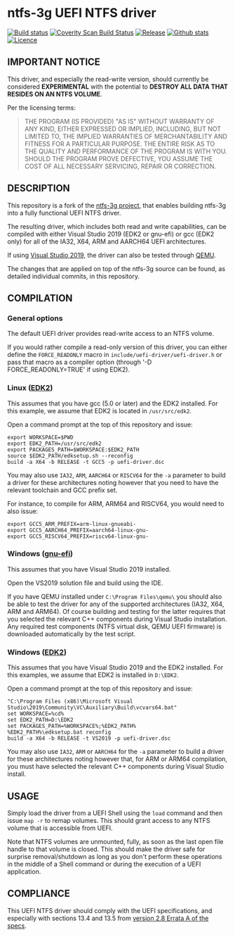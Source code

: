 ntfs-3g UEFI NTFS driver
========================

[![Build status](https://img.shields.io/github/workflow/status/pbatard/ntfs-3g/UEFI%20driver%20-%20Linux%20(gcc%20with%20EDK2)%20build.svg?style=flat-square)](https://github.com/pbatard/ntfs-3g/actions)
[![Coverity Scan Build Status](https://img.shields.io/coverity/scan/23353.svg?style=flat-square)](https://scan.coverity.com/projects/pbatard-ntfs-3g)
[![Release](https://img.shields.io/github/release-pre/pbatard/ntfs-3g.svg?style=flat-square)](https://github.com/pbatard/ntfs-3g/releases)
[![Github stats](https://img.shields.io/github/downloads/pbatard/ntfs-3g/total.svg?style=flat-square)](https://github.com/pbatard/ntfs-3g/releases)
[![Licence](https://img.shields.io/badge/license-GPLv2-blue.svg?style=flat-square)](https://www.gnu.org/licenses/gpl-2.0.en.html)

## IMPORTANT NOTICE

This driver, and especially the read-write version, should currently be
considered __EXPERIMENTAL__ with the potential to __DESTROY ALL DATA THAT
RESIDES ON AN NTFS VOLUME__.

Per the licensing terms:

> THE PROGRAM (IS PROVIDED) "AS IS" WITHOUT WARRANTY OF ANY KIND, EITHER
> EXPRESSED OR IMPLIED, INCLUDING, BUT NOT LIMITED TO, THE IMPLIED WARRANTIES
> OF MERCHANTABILITY AND FITNESS FOR A PARTICULAR PURPOSE. THE ENTIRE RISK AS
> TO THE QUALITY AND PERFORMANCE OF THE PROGRAM IS WITH YOU. SHOULD THE
> PROGRAM PROVE DEFECTIVE, YOU ASSUME THE COST OF ALL NECESSARY SERVICING,
> REPAIR OR CORRECTION.

## DESCRIPTION

This repository is a fork of the [ntfs-3g project](https://sourceforge.net/p/ntfs-3g/ntfs-3g/ci/edge/tree/),
that enables building ntfs-3g into a fully functional UEFI NTFS driver.

The resulting driver, which includes both read and write capabilities, can be
compiled with either Visual Studio 2019 (EDK2 or gnu-efi) or gcc (EDK2 only)
for all of the IA32, X64, ARM and AARCH64 UEFI architectures.

If using [Visual Studio 2019](https://visualstudio.microsoft.com/vs/), the
driver can also be tested through [QEMU](https://www.qemu.org/).

The changes that are applied on top of the ntfs-3g source can be found, as
detailed individual commits, in this repository.

## COMPILATION

### General options

The default UEFI driver provides read-write access to an NTFS volume.

If you would rather compile a read-only version of this driver, you can
either define the `FORCE_READONLY` macro in `include/uefi-driver/uefi-driver.h`
or pass that macro as a compiler option (through '-D FORCE_READONLY=TRUE' if
using EDK2).

### Linux ([EDK2](https://github.com/tianocore/edk2))

This assumes that you have gcc (5.0 or later) and the EDK2 installed.
For this example, we assume that EDK2 is located in `/usr/src/edk2`.

Open a command prompt at the top of this repository and issue:

```
export WORKSPACE=$PWD
export EDK2_PATH=/usr/src/edk2
export PACKAGES_PATH=$WORKSPACE:$EDK2_PATH
source $EDK2_PATH/edksetup.sh --reconfig
build -a X64 -b RELEASE -t GCC5 -p uefi-driver.dsc
```

You may also use `IA32`, `ARM`, `AARCH64` or `RISCV64` for the `-a` parameter to
build a driver for these architectures noting however that you need to have the
relevant toolchain and GCC prefix set.

For instance, to compile for ARM, ARM64 and RISCV64, you would need to also issue:

```
export GCC5_ARM_PREFIX=arm-linux-gnueabi-
export GCC5_AARCH64_PREFIX=aarch64-linux-gnu-
export GCC5_RISCV64_PREFIX=riscv64-linux-gnu-
```

### Windows ([gnu-efi](https://sourceforge.net/p/gnu-efi/code/ci/master/tree/))

This assumes that you have Visual Studio 2019 installed.

Open the VS2019 solution file and build using the IDE.

If you have QEMU installed under `C:\Program Files\qemu\` you should also be
able to test the driver for any of the supported architectures (IA32, X64, ARM
and ARM64). Of course building and testing for the latter requires that you
selected the relevant C++ components during Visual Studio installation. Any
required test components (NTFS virtual disk, QEMU UEFI firmware) is downloaded
automatically by the test script.

### Windows ([EDK2](https://github.com/tianocore/edk2))

This assumes that you have Visual Studio 2019 and the EDK2 installed.
For this examples, we assume that EDK2 is installed in `D:\EDK2`.

Open a command prompt at the top of this repository and issue:

```
"C:\Program Files (x86)\Microsoft Visual Studio\2019\Community\VC\Auxiliary\Build\vcvars64.bat"
set WORKSPACE=%cd%
set EDK2_PATH=D:\EDK2
set PACKAGES_PATH=%WORKSPACE%;%EDK2_PATH%
%EDK2_PATH%\edksetup.bat reconfig
build -a X64 -b RELEASE -t VS2019 -p uefi-driver.dsc
```

You may also use `IA32`, `ARM` or `AARCH64` for the `-a` parameter to build a
driver for these architectures noting however that, for ARM or ARM64 compilation,
you must have selected the relevant C++ components during Visual Studio install.

## USAGE

Simply load the driver from a UEFI Shell using the `load` command and then
issue `map -r` to remap volumes. This should grant access to any NTFS volume
that is accessible from UEFI.

Note that NTFS volumes are unmounted, fully, as soon as the last open file
handle to that volume is closed. This should make the driver safe for surprise
removal/shutdown as long as you don't perform these operations in the middle of
a Shell command or during the execution of a UEFI application.

## COMPLIANCE

This UEFI NTFS driver should comply with the UEFI specifications, and
especially with sections 13.4 and 13.5 from 
[version 2.8 Errata A of the specs](https://uefi.org/sites/default/files/resources/UEFI_Spec_2_8_A_Feb14.pdf).
